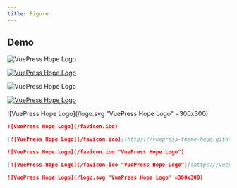 ```yaml
---
title: Figure
---
```


## Demo

![VuePress Hope Logo](/favicon.ico)

[![VuePress Hope Logo](/favicon.ico)](https://vuepress-theme-hope.github.io/)

![VuePress Hope Logo](/favicon.ico "VuePress Hope Logo")

[![VuePress Hope Logo](/favicon.ico "VuePress Hope Logo")](https://vuepress-theme-hope.github.io/)

![VuePress Hope Logo](/logo.svg "VuePress Hope Logo" =300x300)

```md
![VuePress Hope Logo](/favicon.ico)

[![VuePress Hope Logo](/favicon.ico)](https://vuepress-theme-hope.github.io/)

![VuePress Hope Logo](/favicon.ico "VuePress Hope Logo")

[![VuePress Hope Logo](/favicon.ico "VuePress Hope Logo")](https://vuepress-theme-hope.github.io/)

![VuePress Hope Logo](/logo.svg "VuePress Hope Logo" =300x300)
```
